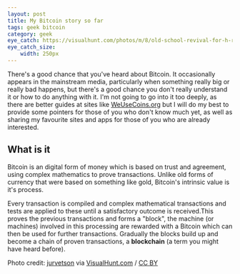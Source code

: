 ```yaml
---
layout: post
title: My Bitcoin story so far
tags: geek bitcoin
category: geek
eye_catch: https://visualhunt.com/photos/m/8/old-school-revival-for-h-r-block-its-tax-time-miners.jpg
eye_catch_size:
    width: 250px
---
```


There's a good chance that you've heard about Bitcoin. It occasionally appears in the mainstream media, particularly when something really big or really bad happens, but there's a good chance you don't really understand it or how to do anything with it. I'm not going to go into it too deeply, as there are better guides at sites like [WeUseCoins.org](https://www.weusecoins.org/) but I will do my best to provide some pointers for those of you who don't know much yet, as well as sharing my favourite sites and apps for those of you who are already interested.

## What is it

Bitcoin is an digital form of money which is based on trust and agreement, using complex mathematics to prove transactions. Unlike old forms of currency that were based on something like gold, Bitcoin's intrinsic value is it's process.

Every transaction is compiled and complex mathematical transactions and tests are applied to these until a satisfactory outcome is received.This proves the previous transactions and forms a "block", the machine (or machines) involved in this processing are rewarded with a Bitcoin which can then be used for further transactions. Gradually the blocks build up and become a chain of proven transactions, a **blockchain** (a term you might have heard before).

Photo credit: [jurvetson](https://www.flickr.com/photos/jurvetson/13543526165/) via [VisualHunt.com](https://visualhunt.com/re/ab6492) / [CC BY](http://creativecommons.org/licenses/by/2.0/)